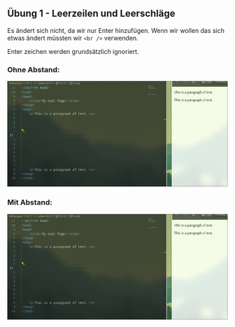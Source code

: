 ## Übung 1 - Leerzeilen und Leerschläge

Es ändert sich nicht, da wir nur Enter hinzufügen. Wenn wir wollen das sich etwas ändert müssten wir `<br />` verwenden.

Enter zeichen werden grundsätzlich ignoriert.

### Ohne Abstand:

![alt text](1715585843_grim-1.png)

### Mit Abstand:

![alt text](1715585843_grim.png)
